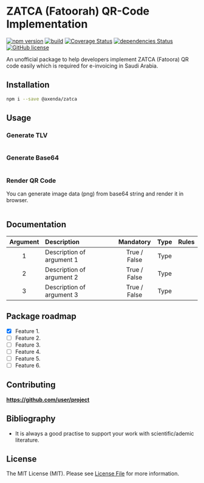 # ZATCA (Fatoorah) QR-Code Implementation

[![npm version](https://badge.fury.io/js/recht.svg)](https://badge.fury.io/js/recht)
[![build](https://travis-ci.org/user/project.svg?branch=master)](https://travis-ci.org/user/project)
[![Coverage Status](https://coveralls.io/repos/github/user/project/badge.svg?branch=master)](https://coveralls.io/github/user/project?branch=master)
[![dependencies Status](https://david-dm.org/user/project/status.svg)](https://david-dm.org/user/project)
[![GitHub license](https://img.shields.io/badge/license-MIT-blue.svg)](https://raw.githubusercontent.com/user/project/master/LICENSE)

An unofficial package to help developers implement ZATCA (Fatoora) QR code easily which is required for e-invoicing in
Saudi Arabia.

## Installation

```bash
npm i --save @axenda/zatca
```

## Usage

### Generate TLV

```typescript
```

### Generate Base64

```typescript
```

### Render QR Code

You can generate image data (png) from base64 string and render it in browser.

```typescript
```

## Documentation

| Argument      | Description                                                                      | Mandatory      | Type                    |  Rules                                                                                                     |
|:-------------:|:---------------------------------------------------------------------------------|:--------------:|:-----------------------:|:----------------------------------------------------------------------------------------------------------:|
| 1             | Description of argument 1                                                        | True / False   | Type                    |                                                                                                            | 
| 2             | Description of argument 2                                                        | True / False   | Type                    |                                                                                                            | 
| 3             | Description of argument 3                                                        | True / False   | Type                    |                                                                                                            | 

## Package roadmap

-   [x] Feature 1.
-   [ ] Feature 2.
-   [ ] Feature 3.
-   [ ] Feature 4.
-   [ ] Feature 5.
-   [ ] Feature 6.

## Contributing

**https://github.com/user/project**

## Bibliography

- It is always a good practise to support your work with scientific/ademic literature.

## License

The MIT License (MIT). Please see [License File](LICENSE.md) for more information.
